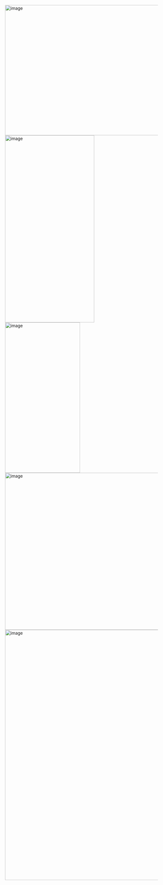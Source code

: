 <img width="1491" height="429" alt="image" src="https://github.com/user-attachments/assets/3eed24eb-0481-48ed-82a7-cead0f104093" />
<img width="294" height="616" alt="image" src="https://github.com/user-attachments/assets/9818df1d-6c92-477f-9533-7d27a2399d73" />
<img width="247" height="495" alt="image" src="https://github.com/user-attachments/assets/3a6f3802-199f-4ddf-8dc6-2a6f9aa39b02" />
<img width="1063" height="517" alt="image" src="https://github.com/user-attachments/assets/3b938dfe-6275-4a3e-a9dd-0a684e1f16f6" />
<img width="717" height="824" alt="image" src="https://github.com/user-attachments/assets/1c3ab763-7120-4ea6-884e-e5c6a2b2b811" />
